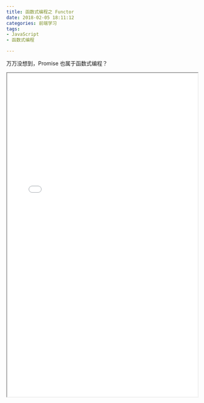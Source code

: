 ```yaml
---
title: 函数式编程之 Functor
date: 2018-02-05 18:11:12
categories: 前端学习
tags:
- JavaScript
- 函数式编程

---
```


万万没想到，Promise 也属于函数式编程？

<!-- more -->

<iframe width="100%" height="855px" src="/pdfjs/web/viewer.html?file=/pdf/函数式编程之 Functor.pdf"></iframe>
